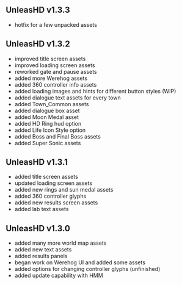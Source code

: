 ## UnleasHD v1.3.3
- hotfix for a few unpacked assets

## UnleasHD v1.3.2
- improved title screen assets
- improved loading screen assets
- reworked gate and pause assets
- added more Werehog assets
- added 360 controller info assets
- added loading images and hints for different button styles (WIP)
- added dialogue text assets for every town
- added Town_Common assets
- added dialogue box asset
- added Moon Medal asset
- added HD Ring hud option
- added Life Icon Style option
- added Boss and Final Boss assets
- added Super Sonic assets

## UnleasHD v1.3.1

- added title screen assets
- updated loading screen assets
- added new rings and sun medal assets
- added 360 controller glyphs
- added new results screen assets
- added lab text assets

## UnleasHD v1.3.0

- added many more world map assets
- added new text assets
- added results panels
- began work on Werehog UI and added some assets
- added options for changing controller glyphs (unfinished)
- added update capability with HMM

